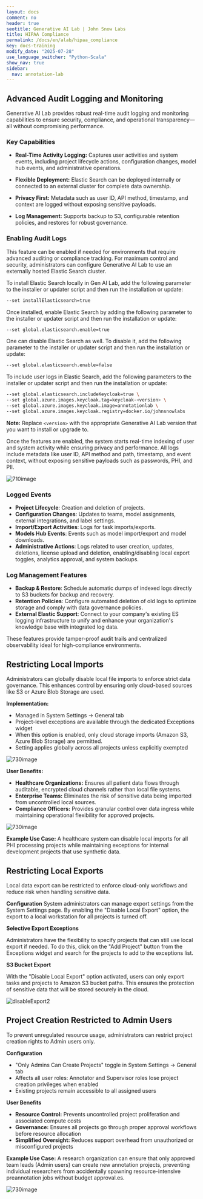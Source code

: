 ```yaml
---
layout: docs
comment: no
header: true
seotitle: Generative AI Lab | John Snow Labs
title: HIPAA Compliance
permalink: /docs/en/alab/hipaa_compliance
key: docs-training
modify_date: "2025-07-28"
use_language_switcher: "Python-Scala"
show_nav: true
sidebar:
  nav: annotation-lab
---
```


<div class="h3-box" markdown="1">

## Advanced Audit Logging and Monitoring 
Generative AI Lab provides robust real-time audit logging and monitoring capabilities to ensure security, compliance, and operational transparency—all without compromising performance.

### Key Capabilities 

- **Real-Time Activity Logging:** Captures user activities and system events, including project lifecycle actions, configuration changes, model hub events, and administrative operations. 

- **Flexible Deployment:** Elastic Search can be deployed internally or connected to an external cluster for complete data ownership. 

- **Privacy First:** Metadata such as user ID, API method, timestamp, and context are logged without exposing sensitive payloads. 

- **Log Management:** Supports backup to S3, configurable retention policies, and restores for robust governance. 



### Enabling Audit Logs

This feature can be enabled if needed for environments that require advanced auditing or compliance tracking. For maximum control and security, administrators can configure Generative AI Lab to use an externally hosted Elastic Search cluster. 

To install Elastic Search locally in Gen AI Lab, add the following parameter to the installer or updater script and then run the installation or update: 

```bash
--set installElasticsearch=true
```

Once installed, enable Elastic Search by adding the following parameter to the installer or updater script and then run the installation or update: 

```bash
--set global.elasticsearch.enable=true
```

One can disable Elastic Search as well. To disable it, add the following parameter to the installer or updater script and then run the installation or update:

```bash
--set global.elasticsearch.enable=false
```

To include user logs in Elastic Search, add the following parameters to the installer or updater script and then run the installation or update: 

```bash
--set global.elasticsearch.includeKeycloak=true \
--set global.azure.images.keycloak.tag=keycloak-<version> \
--set global.azure.images.keycloak.image=annotationlab \
--set global.azure.images.keycloak.registry=docker.io/johnsnowlabs
```
**Note:** Replace `<version>` with the appropriate Generative AI Lab version that you want to install or upgrade to. 

Once the features are enabled, the system starts real-time indexing of user and system activity while ensuring privacy and performance. All logs include metadata like user ID, API method and path, timestamp, and event context, without exposing sensitive payloads such as passwords, PHI, and PII.  

![710image](/assets/images/annotation_lab/7.1.0/1.png)

### Logged Events
- **Project Lifecycle**: Creation and deletion of projects.
- **Configuration Changes**: Updates to teams, model assignments, external integrations, and label settings.
- **Import/Export Activities**: Logs for task imports/exports.
- **Models Hub Events**: Events such as model import/export and model downloads.
- **Administrative Actions**: Logs related to user creation, updates, deletions, license upload and deletion, enabling/disabling local export toggles, analytics approval, and system backups.

### Log Management Features
- **Backup & Restore**: Schedule automatic dumps of indexed logs directly to S3 buckets for backup and recovery.
- **Retention Policies**: Configure automated deletion of old logs to optimize storage and comply with data governance policies.
- **External Elastic Support**: Connect to your company's existing ES logging infrastructure to unify and enhance your organization's knowledge base with integrated log data.

These features provide tamper-proof audit trails and centralized observability ideal for high-compliance environments.

## Restricting Local Imports
Administrators can globally disable local file imports to enforce strict data governance. This enhances control by ensuring only cloud-based sources like S3 or Azure Blob Storage are used.

**Implementation:**
- Managed in System Settings → General tab
- Project-level exceptions are available through the dedicated Exceptions widget
- When this option is enabled, only cloud storage imports (Amazon S3, Azure Blob Storage) are permitted.
- Setting applies globally across all projects unless explicitly exempted

![730image](/assets/images/annotation_lab/7.3.0/1.png)

**User Benefits:**
- **Healthcare Organizations:** Ensures all patient data flows through auditable, encrypted cloud channels rather than local file systems.
- **Enterprise Teams:** Eliminates the risk of sensitive data being imported from uncontrolled local sources.
- **Compliance Officers:** Provides granular control over data ingress while maintaining operational flexibility for approved projects.

![730image](/assets/images/annotation_lab/7.3.0/2.png)

**Example Use Case:** A healthcare system can disable local imports for all PHI processing projects while maintaining exceptions for internal development projects that use synthetic data.

## Restricting Local Exports

Local data export can be restricted to enforce cloud-only workflows and reduce risk when handling sensitive data.

**Configuration**
System administrators can manage export settings from the System Settings page. By enabling the "Disable Local Export" option, the export to a local workstation for all projects is turned off.

**Selective Export Exceptions**

Administrators have the flexibility to specify projects that can still use local export if needed. To do this, click on the "Add Project" button from the Exceptions widget and search for the projects to add to the exceptions list.

**S3 Bucket Export**

With the "Disable Local Export" option activated, users can only export tasks and projects to Amazon S3 bucket paths. This ensures the protection of sensitive data that will be stored securely in the cloud.

![disableExport2](/assets/images/annotation_lab/5.2.2/3.gif)


## Project Creation Restricted to Admin Users
To prevent unregulated resource usage, administrators can restrict project creation rights to Admin users only.

**Configuration**
- "Only Admins Can Create Projects" toggle in System Settings → General tab
- Affects all user roles: Annotator and Supervisor roles lose project creation privileges when enabled
- Existing projects remain accessible to all assigned users

**User Benefits**
- **Resource Control:** Prevents uncontrolled project proliferation and associated compute costs
- **Governance:** Ensures all projects go through proper approval workflows before resource allocation
- **Simplified Oversight:** Reduces support overhead from unauthorized or misconfigured projects

**Example Use Case:** A research organization can ensure that only approved team leads (Admin users) can create new annotation projects, preventing individual researchers from accidentally spawning resource-intensive preannotation jobs without budget approval.es.

![730image](/assets/images/annotation_lab/7.3.0/8.png)

</div>